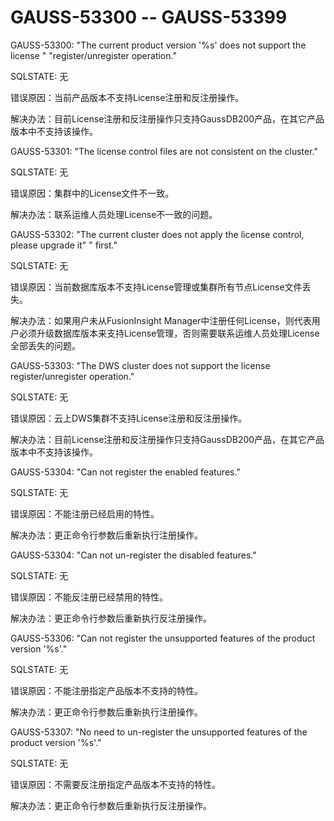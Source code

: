 # GAUSS-53300 -- GAUSS-53399<a name="ZH-CN_TOPIC_0302073219"></a>

GAUSS-53300: "The current product version '%s' does not support the license "       "register/unregister operation."

SQLSTATE: 无

错误原因：当前产品版本不支持License注册和反注册操作。

解决办法：目前License注册和反注册操作只支持GaussDB200产品，在其它产品版本中不支持该操作。

GAUSS-53301: "The license control files are not consistent on the cluster."

SQLSTATE: 无

错误原因：集群中的License文件不一致。

解决办法：联系运维人员处理License不一致的问题。

GAUSS-53302: "The current cluster does not apply the license control, please upgrade it"       " first."

SQLSTATE: 无

错误原因：当前数据库版本不支持License管理或集群所有节点License文件丢失。

解决办法：如果用户未从FusionInsight Manager中注册任何License，则代表用户必须升级数据库版本来支持License管理，否则需要联系运维人员处理License全部丢失的问题。

GAUSS-53303: "The DWS cluster does not support the license register/unregister operation."

SQLSTATE: 无

错误原因：云上DWS集群不支持License注册和反注册操作。

解决办法：目前License注册和反注册操作只支持GaussDB200产品，在其它产品版本中不支持该操作。

GAUSS-53304: "Can not register the enabled features."

SQLSTATE: 无

错误原因：不能注册已经启用的特性。

解决办法：更正命令行参数后重新执行注册操作。

GAUSS-53304: "Can not un-register the disabled features."

SQLSTATE: 无

错误原因：不能反注册已经禁用的特性。

解决办法：更正命令行参数后重新执行反注册操作。

GAUSS-53306: "Can not register the unsupported features of the product version '%s'."

SQLSTATE: 无

错误原因：不能注册指定产品版本不支持的特性。

解决办法：更正命令行参数后重新执行注册操作。

GAUSS-53307: "No need to un-register the unsupported features of the product version '%s'."

SQLSTATE: 无

错误原因：不需要反注册指定产品版本不支持的特性。

解决办法：更正命令行参数后重新执行反注册操作。

